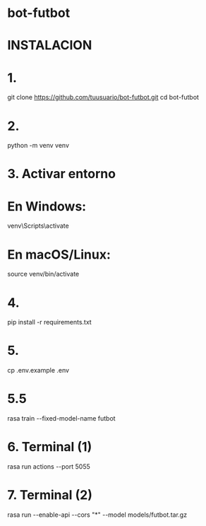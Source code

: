 # bot-futbot

# INSTALACION

# 1.
git clone https://github.com/tuusuario/bot-futbot.git
cd bot-futbot

# 2.
python -m venv venv

# 3. Activar entorno
# En Windows:
venv\Scripts\activate
# En macOS/Linux:
source venv/bin/activate

# 4.
pip install -r requirements.txt

# 5.
cp .env.example .env

# 5.5
rasa train --fixed-model-name futbot

# 6. Terminal (1)
rasa run actions --port 5055

# 7. Terminal (2)
rasa run --enable-api --cors "*" --model models/futbot.tar.gz
